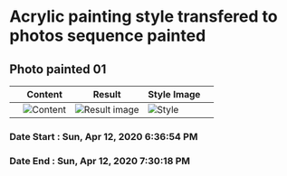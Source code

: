 # Acrylic painting style transfered to photos sequence painted
 
## Photo painted 01
|   	| Content  	|  Result 	|  Style Image 	|   	|
|---	|---	|---	|---	|---	|
| | ![Content](content/jgi__destro__fullframe__paint01.jpg) | ![Result image](./nst/./x__style_transfer__200412__10_01.sh._002.jpg) | ![Style](img/jgi_acrylic__plume__mtn.jpg) | |
### Date Start : Sun, Apr 12, 2020  6:36:54 PM
### Date End : Sun, Apr 12, 2020  7:30:18 PM
